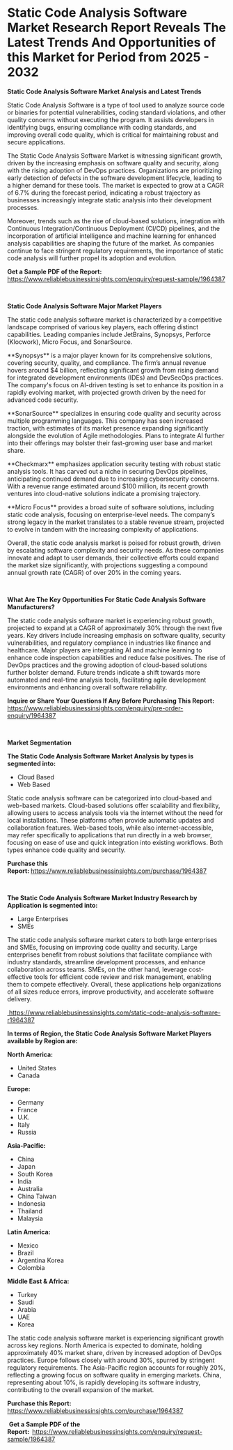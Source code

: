 <p><h1>Static Code Analysis Software Market Research Report Reveals The Latest Trends And Opportunities of this Market for Period from 2025 - 2032</h1></p><p><strong>Static Code Analysis Software Market Analysis and Latest Trends</strong></p>
<p><p>Static Code Analysis Software is a type of tool used to analyze source code or binaries for potential vulnerabilities, coding standard violations, and other quality concerns without executing the program. It assists developers in identifying bugs, ensuring compliance with coding standards, and improving overall code quality, which is critical for maintaining robust and secure applications. </p><p>The Static Code Analysis Software Market is witnessing significant growth, driven by the increasing emphasis on software quality and security, along with the rising adoption of DevOps practices. Organizations are prioritizing early detection of defects in the software development lifecycle, leading to a higher demand for these tools. The market is expected to grow at a CAGR of 6.7% during the forecast period, indicating a robust trajectory as businesses increasingly integrate static analysis into their development processes. </p><p>Moreover, trends such as the rise of cloud-based solutions, integration with Continuous Integration/Continuous Deployment (CI/CD) pipelines, and the incorporation of artificial intelligence and machine learning for enhanced analysis capabilities are shaping the future of the market. As companies continue to face stringent regulatory requirements, the importance of static code analysis will further propel its adoption and evolution.</p></p>
<p><strong>Get a Sample PDF of the Report:&nbsp;</strong> <a href="https://www.reliablebusinessinsights.com/enquiry/request-sample/1964387?utm_campaign=3460&utm_medium=2&utm_source=Github&utm_content=ia&utm_term=20042025&utm_id=static-code-analysis-software">https://www.reliablebusinessinsights.com/enquiry/request-sample/1964387</a></p>
<p>&nbsp;</p>
<p><strong>Static Code Analysis Software Major Market Players</strong></p>
<p><p>The static code analysis software market is characterized by a competitive landscape comprised of various key players, each offering distinct capabilities. Leading companies include JetBrains, Synopsys, Perforce (Klocwork), Micro Focus, and SonarSource.</p><p>**Synopsys** is a major player known for its comprehensive solutions, covering security, quality, and compliance. The firm’s annual revenue hovers around $4 billion, reflecting significant growth from rising demand for integrated development environments (IDEs) and DevSecOps practices. The company's focus on AI-driven testing is set to enhance its position in a rapidly evolving market, with projected growth driven by the need for advanced code security.</p><p>**SonarSource** specializes in ensuring code quality and security across multiple programming languages. This company has seen increased traction, with estimates of its market presence expanding significantly alongside the evolution of Agile methodologies. Plans to integrate AI further into their offerings may bolster their fast-growing user base and market share.</p><p>**Checkmarx** emphasizes application security testing with robust static analysis tools. It has carved out a niche in securing DevOps pipelines, anticipating continued demand due to increasing cybersecurity concerns. With a revenue range estimated around $100 million, its recent growth ventures into cloud-native solutions indicate a promising trajectory.</p><p>**Micro Focus** provides a broad suite of software solutions, including static code analysis, focusing on enterprise-level needs. The company’s strong legacy in the market translates to a stable revenue stream, projected to evolve in tandem with the increasing complexity of applications.</p><p>Overall, the static code analysis market is poised for robust growth, driven by escalating software complexity and security needs. As these companies innovate and adapt to user demands, their collective efforts could expand the market size significantly, with projections suggesting a compound annual growth rate (CAGR) of over 20% in the coming years.</p></p>
<p>&nbsp;</p>
<p><strong>What Are The Key Opportunities For Static Code Analysis Software Manufacturers?</strong></p>
<p><p>The static code analysis software market is experiencing robust growth, projected to expand at a CAGR of approximately 30% through the next five years. Key drivers include increasing emphasis on software quality, security vulnerabilities, and regulatory compliance in industries like finance and healthcare. Major players are integrating AI and machine learning to enhance code inspection capabilities and reduce false positives. The rise of DevOps practices and the growing adoption of cloud-based solutions further bolster demand. Future trends indicate a shift towards more automated and real-time analysis tools, facilitating agile development environments and enhancing overall software reliability.</p></p>
<p><strong>Inquire or Share Your Questions If Any Before Purchasing This Report:</strong> <a href="https://www.reliablebusinessinsights.com/enquiry/pre-order-enquiry/1964387?utm_campaign=3460&utm_medium=2&utm_source=Github&utm_content=ia&utm_term=20042025&utm_id=static-code-analysis-software">https://www.reliablebusinessinsights.com/enquiry/pre-order-enquiry/1964387</a></p>
<p>&nbsp;</p>
<p><strong>Market Segmentation</strong></p>
<p><strong>The Static Code Analysis Software Market Analysis by types is segmented into:</strong></p>
<p><ul><li>Cloud Based</li><li>Web Based</li></ul></p>
<p><p>Static code analysis software can be categorized into cloud-based and web-based markets. Cloud-based solutions offer scalability and flexibility, allowing users to access analysis tools via the internet without the need for local installations. These platforms often provide automatic updates and collaboration features. Web-based tools, while also internet-accessible, may refer specifically to applications that run directly in a web browser, focusing on ease of use and quick integration into existing workflows. Both types enhance code quality and security.</p></p>
<p><strong>Purchase this Report:&nbsp;</strong><a href="https://www.reliablebusinessinsights.com/purchase/1964387?utm_campaign=3460&utm_medium=2&utm_source=Github&utm_content=ia&utm_term=20042025&utm_id=static-code-analysis-software">https://www.reliablebusinessinsights.com/purchase/1964387</a></p>
<p>&nbsp;</p>
<p><strong>The Static Code Analysis Software Market Industry Research by Application is segmented into:</strong></p>
<p><ul><li>Large Enterprises</li><li>SMEs</li></ul></p>
<p><p>The static code analysis software market caters to both large enterprises and SMEs, focusing on improving code quality and security. Large enterprises benefit from robust solutions that facilitate compliance with industry standards, streamline development processes, and enhance collaboration across teams. SMEs, on the other hand, leverage cost-effective tools for efficient code review and risk management, enabling them to compete effectively. Overall, these applications help organizations of all sizes reduce errors, improve productivity, and accelerate software delivery.</p></p>
<p><a href="https://www.reliablebusinessinsights.com/static-code-analysis-software-r1964387?utm_campaign=3460&utm_medium=2&utm_source=Github&utm_content=ia&utm_term=20042025&utm_id=static-code-analysis-software">&nbsp;https://www.reliablebusinessinsights.com/static-code-analysis-software-r1964387</a></p>
<p><strong>In terms of Region, the Static Code Analysis Software Market Players available by Region are:</strong></p>
<p>
    <p> <strong> North America: </strong>
        <ul>
            <li>United States</li>
            <li>Canada</li>
        </ul>
        </p> 
    <p> <strong> Europe: </strong>
        <ul>
            <li>Germany</li>
            <li>France</li>
            <li>U.K.</li>
            <li>Italy</li>
            <li>Russia</li>
        </ul>
        </p> 
    <p> <strong> Asia-Pacific: </strong>
        <ul>
            <li>China</li>
            <li>Japan</li>
            <li>South Korea</li>
            <li>India</li>
            <li>Australia</li>
            <li>China Taiwan</li>
            <li>Indonesia</li>
            <li>Thailand</li>
            <li>Malaysia</li>
        </ul>
        </p> 
    <p> <strong> Latin America: </strong>
        <ul>
            <li>Mexico</li>
            <li>Brazil</li>
            <li>Argentina Korea</li>
            <li>Colombia</li>
        </ul>
        </p> 
    <p> <strong> Middle East & Africa: </strong>
        <ul>
            <li>Turkey</li>
            <li>Saudi</li>
            <li>Arabia</li>
            <li>UAE</li>
            <li>Korea</li>
        </ul>
    </p>
    </p>
<p><p>The static code analysis software market is experiencing significant growth across key regions. North America is expected to dominate, holding approximately 40% market share, driven by increased adoption of DevOps practices. Europe follows closely with around 30%, spurred by stringent regulatory requirements. The Asia-Pacific region accounts for roughly 20%, reflecting a growing focus on software quality in emerging markets. China, representing about 10%, is rapidly developing its software industry, contributing to the overall expansion of the market.</p></p>
<p><strong>Purchase this Report: </strong><a href="https://www.reliablebusinessinsights.com/purchase/1964387?utm_campaign=3460&utm_medium=2&utm_source=Github&utm_content=ia&utm_term=20042025&utm_id=static-code-analysis-software">https://www.reliablebusinessinsights.com/purchase/1964387</a></p>
<p>&nbsp;<strong>Get a Sample PDF of the Report:&nbsp;&nbsp;</strong><a href="https://www.reliablebusinessinsights.com/enquiry/request-sample/1964387?utm_campaign=3460&utm_medium=2&utm_source=Github&utm_content=ia&utm_term=20042025&utm_id=static-code-analysis-software">https://www.reliablebusinessinsights.com/enquiry/request-sample/1964387</a></p>
<p><strong></strong></p>
<p><p></p><p></p><p></p></p>